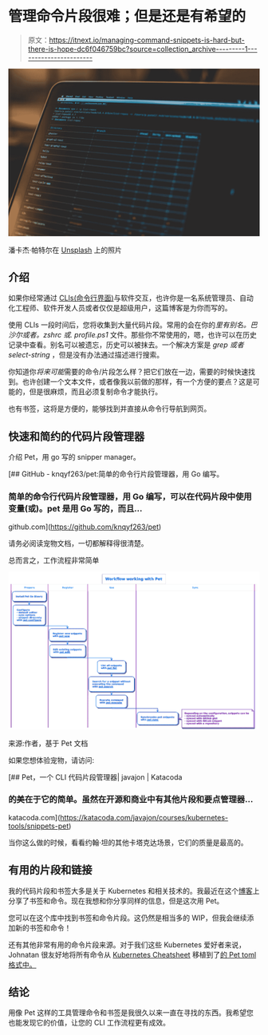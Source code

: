 # 管理命令片段很难；但是还是有希望的

> 原文：<https://itnext.io/managing-command-snippets-is-hard-but-there-is-hope-dc6f046759bc?source=collection_archive---------1----------------------->

![](img/02bb08c9bb6422bba56c22720f1a4655.png)

潘卡杰·帕特尔在 [Unsplash](https://unsplash.com/?utm_source=unsplash&utm_medium=referral&utm_content=creditCopyText) 上的照片

## 介绍

如果你经常通过 [CLIs(命令行界面)](https://en.wikipedia.org/wiki/Command-line_interface)与软件交互，也许你是一名系统管理员、自动化工程师、软件开发人员或者仅仅是超级用户，这篇博客是为你而写的。

使用 CLIs 一段时间后，您将收集到大量代码片段。常用的会在你的*里有别名。巴沙尔或者。zshrc 或. profile.ps1* 文件。那些你不常使用的，嗯，也许可以在历史记录中查看。别名可以被遗忘，历史可以被抹去。一个解决方案是 *grep 或者 select-string* ，但是没有办法通过描述进行搜索。

你知道你*将来可能*需要的命令/片段怎么样？把它们放在一边，需要的时候快速找到。也许创建一个文本文件，或者像我以前做的那样，有一个方便的要点？这是可能的，但是很麻烦，而且必须复制命令才能执行。

也有书签，这将是方便的，能够找到并直接从命令行导航到网页。

## 快速和简约的代码片段管理器

介绍 Pet，用 go 写的 snipper manager。

[](https://github.com/knqyf263/pet) [## GitHub - knqyf263/pet:简单的命令行片段管理器，用 Go 编写。

### 简单的命令行代码片段管理器，用 Go 编写，可以在代码片段中使用变量(或)。pet 是用 Go 写的，而且…

github.com](https://github.com/knqyf263/pet) 

请务必阅读宠物文档，一切都解释得很清楚。

总而言之，工作流程非常简单

![](img/3b991fcbba3cc58def07b38b9999e64e.png)

来源:作者，基于 Pet 文档

如果您想体验宠物，请访问:

[](https://katacoda.com/javajon/courses/kubernetes-tools/snippets-pet) [## Pet，一个 CLI 代码片段管理器| javajon | Katacoda

### 的美在于它的简单。虽然在开源和商业中有其他片段和要点管理器…

katacoda.com](https://katacoda.com/javajon/courses/kubernetes-tools/snippets-pet) 

当你这么做的时候，看看约翰·坦的其他卡塔克达场景，它们的质量是最高的。

## 有用的片段和链接

我的代码片段和书签大多是关于 Kubernetes 和相关技术的。我最近在这个[博客](/tips-tricks-for-cka-ckad-and-cks-exams-cc9dade1f76d)上分享了书签和命令。现在我想和你分享同样的信息，但是这次用 Pet。

您可以在这个库中找到书签和命令片段。这仍然是相当多的 WIP，但我会继续添加新的书签和命令！

还有其他非常有用的命令片段来源。对于我们这些 Kubernetes 爱好者来说，Johnatan 很友好地将所有命令从 [Kubernetes Cheatsheet](https://kubernetes.io/docs/reference/kubectl/cheatsheet/) 移植到了[的 Pet toml 格式中。](https://gist.github.com/javajon/131a7f26c11a03d741e6bcefb857c496)

## 结论

用像 Pet 这样的工具管理命令和书签是我很久以来一直在寻找的东西。我希望您也能发现它的价值，让您的 CLI 工作流程更有成效。
